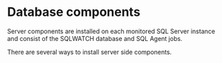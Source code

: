 # Database components

Server components are installed on each monitored SQL Server instance and consist of the SQLWATCH database and SQL Agent jobs.

There are several ways to install server side components.

